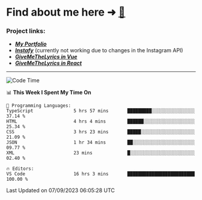 # Find about me here ➜ [🧑](https://pauabella.dev)

### Project links:
- ***[My Portfolio](https://pauabella.dev)***
- ***[Instafy](https://instafy.me)*** (currently not working due to changes in the Instagram API)
- ***[GiveMeTheLyrics in Vue](https://lyrics.pauabella.dev)***
- ***[GiveMeTheLyrics in React](https://pauabella.dev/GiveMeTheLyrics)***

---
<!--START_SECTION:waka-->
![Code Time](http://img.shields.io/badge/Code%20Time-2%2C419%20hrs%2055%20mins-blue)

📊 **This Week I Spent My Time On** 

```text
💬 Programming Languages: 
TypeScript               5 hrs 57 mins       █████████░░░░░░░░░░░░░░░░   37.14 % 
HTML                     4 hrs 4 mins        ██████░░░░░░░░░░░░░░░░░░░   25.34 % 
CSS                      3 hrs 23 mins       █████░░░░░░░░░░░░░░░░░░░░   21.09 % 
JSON                     1 hr 34 mins        ██░░░░░░░░░░░░░░░░░░░░░░░   09.77 % 
XML                      23 mins             █░░░░░░░░░░░░░░░░░░░░░░░░   02.40 % 

🔥 Editors: 
VS Code                  16 hrs 3 mins       █████████████████████████   100.00 % 
```


 Last Updated on 07/09/2023 06:05:28 UTC
<!--END_SECTION:waka-->
